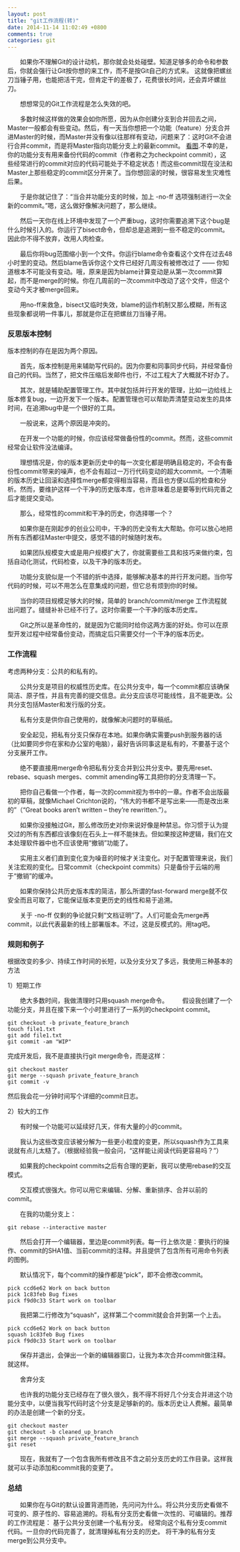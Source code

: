```yaml
---
layout: post
title: "git工作流程(转)"
date: 2014-11-14 11:02:49 +0800
comments: true
categories: git
---
```


　　如果你不理解Git的设计动机，那你就会处处碰壁。知道足够多的命令和参数后，你就会强行让Git按你想的来工作，而不是按Git自己的方式来。
这就像把螺丝刀当锤子用，也能把活干完，但肯定干的差极了，花费很长时间，还会弄坏螺丝刀。

　　想想常见的Git工作流程是怎么失效的吧。

　　多数时候这样做的效果会如你所愿，因为从你创建分支到合并回去之间，Master一般都会有些变动。然后，有一天当你想把一个功能（feature）分支合并进Master的时候，而Master并没有像以往那样有变动，问题来了：这时Git不会进行合并commit，而是将Master指向功能分支上的最新commit。 [看图](https://sandofsky.com/images/fast_forward.pdf).不幸的是，你的功能分支有用来备份代码的commit（作者称之为checkpoint commit），这些经常进行的commit对应的代码可能处于不稳定状态！而这些commit现在没法和Master上那些稳定的commit区分开来了。当你想回滚的时候，很容易发生灾难性后果。

　　于是你就记住了：“当合并功能分支的时候，加上 -no-ff 选项强制进行一次全新的commit。”嗯，这么做好像解决问题了，那么继续。

　　然后一天你在线上环境中发现了一个严重bug，这时你需要追溯下这个bug是什么时候引入的。你运行了bisect命令，但却总是追溯到一些不稳定的commit。因此你不得不放弃，改用人肉检查。

　　最后你将bug范围缩小到一个文件。你运行blame命令查看这个文件在过去48小时里的变动。然后blame告诉你这个文件已经好几周没有被修改过了 —— 你知道根本不可能没有变动。哦，原来是因为blame计算变动是从第一次commit算起，而不是merge的时候。你在几周前的一次commit中改动了这个文件，但这个变动今天才被merge回来。

　　用no-ff来救急，bisect又临时失效，blame的运作机制又那么模糊，所有这些现象都说明一件事儿，那就是你正在把螺丝刀当锤子用。

### 反思版本控制

版本控制的存在是因为两个原因。

　　首先，版本控制是用来辅助写代码的。因为你要和同事同步代码，并经常备份自己的代码。当然了，把文件压缩后发邮件也行，不过工程大了大概就不好办了。

　　其次，就是辅助配置管理工作。其中就包括并行开发的管理，比如一边给线上版本修复bug，一边开发下一个版本。配置管理也可以帮助弄清楚变动发生的具体时间，在追溯bug中是一个很好的工具。

　　一般说来，这两个原因是冲突的。

　　在开发一个功能的时候，你应该经常做备份性的commit。然而，这些commit经常会让软件没法编译。

　　理想情况是，你的版本更新历史中的每一次变化都是明确且稳定的，不会有备份性commit带来的噪声，也不会有超过一万行代码变动的超大commit。一个清晰的版本历史让回滚和选择性merge都变得相当容易，而且也方便以后的检查和分析。然而，要维护这样一个干净的历史版本库，也许意味着总是要等到代码完善之后才能提交变动。

　　那么，经常性的commit和干净的历史，你选择哪一个？

　　如果你是在刚起步的创业公司中，干净的历史没有太大帮助。你可以放心地把所有东西都往Master中提交，感觉不错的时候随时发布。

　　如果团队规模变大或是用户规模扩大了，你就需要些工具和技巧来做约束，包括自动化测试，代码检查，以及干净的版本历史。

　　功能分支貌似是一个不错的折中选择，能够解决基本的并行开发问题。当你写代码的时候，可以不用怎么在意集成的问题，但它总有烦到你的时候。

　　当你的项目规模足够大的时候，简单的 branch/commit/merge 工作流程就出问题了。缝缝补补已经不行了。这时你需要一个干净的版本历史库。

　　Git之所以是革命性的，就是因为它能同时给你这两方面的好处。你可以在原型开发过程中经常备份变动，而搞定后只需要交付一个干净的版本历史。

### 工作流程

考虑两种分支：公共的和私有的。

　　公共分支是项目的权威性历史库。在公共分支中，每一个commit都应该确保简洁、原子性，并且有完善的提交信息。此分支应该尽可能线性，且不能更改。公共分支包括Master和发行版的分支。

　　私有分支是供你自己使用的，就像解决问题时的草稿纸。

　　安全起见，把私有分支只保存在本地。如果你确实需要push到服务器的话（比如要同步你在家和办公室的电脑），最好告诉同事这是私有的，不要基于这个分支展开工作。

　　绝不要直接用merge命令把私有分支合并到公共分支中。要先用reset、rebase、squash merges、commit amending等工具把你的分支清理一下。

　　把你自己看做一个作者，每一次的commit视为书中的一章。作者不会出版最初的草稿，就像Michael Crichton说的，“伟大的书都不是写出来——而是改出来的”（“Great books aren’t written – they’re rewritten.”）。

　　如果你没接触过Git，那么修改历史对你来说好像是种禁忌。你习惯于认为提交过的所有东西都应该像刻在石头上一样不能抹去。但如果按这种逻辑，我们在文本处理软件器中也不应该使用“撤销”功能了。

　　实用主义者们直到变化变为噪音的时候才关注变化。对于配置管理来说，我们关注宏观的变化。日常commit（checkpoint commits）只是备份于云端的用于“撤销”的缓冲。

　　如果你保持公共历史版本库的简洁，那么所谓的fast-forward merge就不仅安全而且可取了，它能保证版本变更历史的线性和易于追溯。

　　关于 -no-ff 仅剩的争论就只剩“文档证明”了。人们可能会先merge再commit，以此代表最新的线上部署版本。不过，这是反模式的。用tag吧。

### 规则和例子

根据改变的多少、持续工作时间的长短，以及分支分叉了多远，我使用三种基本的方法

1）短期工作

　　绝大多数时间，我做清理时只用squash merge命令。 　　假设我创建了一个功能分支，并且在接下来一个小时里进行了一系列的checkpoint commit。

    git checkout -b private_feature_branch
    touch file1.txt
    git add file1.txt
    git commit -am "WIP"

完成开发后，我不是直接执行git merge命令，而是这样：

    git checkout master
    git merge --squash private_feature_branch
    git commit -v

然后我会花一分钟时间写个详细的commit日志。

2）较大的工作

　　有时候一个功能可以延续好几天，伴有大量的小的commit。

　　我认为这些改变应该被分解为一些更小粒度的变更，所以squash作为工具来说就有点儿太糙了。（根据经验我一般会问，“这样能让阅读代码更容易吗？”）

　　如果我的checkpoint commits之后有合理的更新，我可以使用rebase的交互模式。

　　交互模式很强大。你可以用它来编辑、分解、重新排序、合并以前的commit。

　　在我的功能分支上：

    git rebase --interactive master 

　　然后会打开一个编辑器，里边是commit列表。每一行上依次是：要执行的操作、commit的SHA1值、当前commit的注释。并且提供了包含所有可用命令列表的图例。

　　默认情况下，每个commit的操作都是“pick”，即不会修改commit。

    pick ccd6e62 Work on back button
    pick 1c83feb Bug fixes
    pick f9d0c33 Start work on toolbar 

　　我把第二行修改为“squash”，这样第二个commit就会合并到第一个上去。

    pick ccd6e62 Work on back button
    squash 1c83feb Bug fixes
    pick f9d0c33 Start work on toolbar 

　　保存并退出，会弹出一个新的编辑器窗口，让我为本次合并commit做注释。就这样。

　　舍弃分支

　　也许我的功能分支已经存在了很久很久，我不得不将好几个分支合并进这个功能分支中，以便当我写代码时这个分支是足够新的的。版本历史让人费解。最简单的办法是创建一个新的分支。

    git checkout master
    git checkout -b cleaned_up_branch
    git merge --squash private_feature_branch
    git reset 

　　现在，我就有了一个包含我所有修改且不含之前分支历史的工作目录。这样我就可以手动添加和commit我的变更了。

### 总结

　　如果你在与Git的默认设置背道而驰，先问问为什么。将公共分支历史看做不可变的、原子性的、容易追溯的。将私有分支历史看做一次性的、可编辑的。推荐的工作流程是： 	基于公共分支创建一个私有分支。 经常向这个私有分支commit代码。一旦你的代码完善了，就清理掉私有分支的历史。 将干净的私有分支merge到公共分支中。
